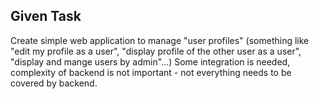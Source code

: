 ## Given Task

Create simple web application to manage "user profiles" (something like "edit my profile as a user", "display profile of the other user as a user", "display and mange users by admin"...)
Some integration is needed, complexity of backend is not important - not everything needs to be covered by backend.
